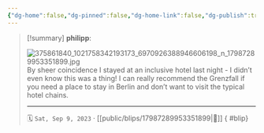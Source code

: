 ```yaml
---
{"dg-home":false,"dg-pinned":false,"dg-home-link":false,"dg-publish":true,"type":"blip","disabled rules":["yaml-title","yaml-title-alias","file-name-heading"],"title":"philipp on instagram @ 2023-09-09","created-date":"2023-09-09T13:00:00","updated-date":"2025-05-02T17:43:08","dg-path":"blips/17987289953351899.md","permalink":"/blips/17987289953351899/","dgPassFrontmatter":true}
---
```


> [!summary] **philipp**:
>
> ![375861840_1021758342193173_6970926388946606198_n_17987289953351899.jpg](/img/user/attachments/375861840_1021758342193173_6970926388946606198_n_17987289953351899.jpg)
> By sheer coincidence I stayed at an inclusive hotel last night - I didn’t even know this was a thing! I can really recommend the Grenzfall if you need a place to stay in Berlin and don’t want to visit the typical hotel chains.
> - - -
>
> 🗓️ `Sat, Sep 9, 2023` · [[public/blips/17987289953351899\|🔗]]
{ #blip}

